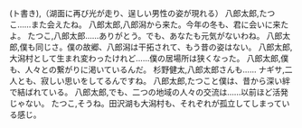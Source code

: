 (ト書き),（湖面に再び光が走り、逞しい男性の姿が現れる）
八郎太郎,たつこ……また会えたね。
八郎太郎,八郎潟から来た。今年の冬も、君に会いに来たよ。
たつこ,八郎太郎……ありがとう。でも、あなたも元気がないわね。
八郎太郎,僕も同じさ。僕の故郷、八郎潟は干拓されて、もう昔の姿はない。
八郎太郎,大潟村として生まれ変わったけれど……僕の居場所は狭くなった。
八郎太郎,僕も、人々との繋がりに渇いているんだ。
杉野健太,八郎太郎さんも……
ナギサ,二人とも、寂しい思いをしてるんですね。
八郎太郎,たつこと僕は、昔から深い絆で結ばれている。
八郎太郎,でも、二つの地域の人々の交流は……以前ほど活発じゃない。
たつこ,そうね。田沢湖も大潟村も、それぞれが孤立してしまっている感じ。
